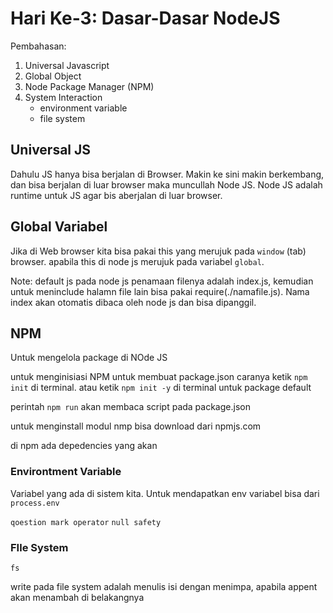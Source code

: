 # Hari Ke-3: Dasar-Dasar NodeJS
Pembahasan:
1. Universal Javascript
2. Global Object
3. Node Package Manager (NPM)
4. System Interaction
    * environment variable
    * file system


## Universal JS
Dahulu JS hanya bisa berjalan di Browser. Makin ke sini makin berkembang, dan bisa berjalan di luar browser maka muncullah Node JS. Node JS adalah runtime untuk JS agar bis aberjalan di luar browser.

## Global Variabel
Jika di Web browser kita bisa pakai this yang merujuk pada `window` (tab) browser. apabila this di node js merujuk pada variabel `global`.

Note: default js pada node js penamaan filenya adalah index.js, kemudian untuk meninclude halamn file lain bisa pakai require(./namafile.js). Nama index akan otomatis dibaca oleh node js dan bisa dipanggil.

## NPM

Untuk mengelola package di NOde JS

untuk menginisiasi NPM untuk membuat package.json caranya
ketik `npm init` di terminal.
atau ketik `npm init -y` di terminal untuk package default 

perintah `npm run` akan membaca script pada package.json

untuk menginstall modul nmp bisa download dari npmjs.com

di npm ada depedencies yang akan 

### Environtment Variable

Variabel yang ada di sistem kita. Untuk mendapatkan env variabel bisa dari `process.env`


`qoestion mark operator`
`null safety`

### FIle System

`fs`

write pada file system adalah menulis isi dengan menimpa, apabila appent akan menambah di belakangnya